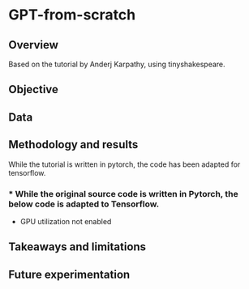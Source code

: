 # GPT-from-scratch

## Overview
Based on the tutorial by Anderj Karpathy, using tinyshakespeare.

## Objective

## Data

## Methodology and results
While the tutorial is written in pytorch, the code has been adapted for tensorflow.
### * While the original source code is written in Pytorch, the below code is adapted to Tensorflow.

- GPU utilization not enabled


## Takeaways and limitations

## Future experimentation
